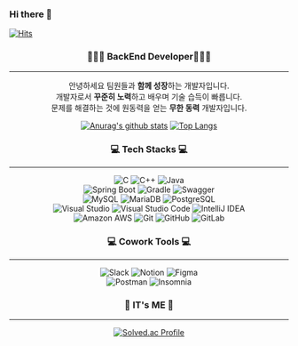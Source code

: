 ### Hi there 👋
<!-- ![header](https://capsule-render.vercel.app/api?type=wave&color=auto&height=300&section=header&text=capsule%20render&fontSize=90) -->
<!--
**sudhdkso/sudhdkso** is a ✨ _special_ ✨ repository because its `README.md` (this file) appears on your GitHub profile.

Here are some ideas to get you started:

- 🔭 I’m currently working on ...
- 🌱 I’m currently learning ...
- 👯 I’m looking to collaborate on ...
- 🤔 I’m looking for help with ...
- 💬 Ask me about ...
- 📫 How to reach me: ...
- 😄 Pronouns: ...
- ⚡ Fun fact: ...
-->
[![Hits](https://hits.seeyoufarm.com/api/count/incr/badge.svg?url=https%3A%2F%2Fgithub.com%2Fsudhdkso%2Fhit-counter&count_bg=%2379C83D&title_bg=%23555555&icon=&icon_color=%23E7E7E7&title=hits&edge_flat=false)](https://hits.seeyoufarm.com)

<div align="center"><h3>👩🏻‍💻 BackEnd Developer👩🏻‍💻</h3></div>
<hr/>
<div align="center">
  

 안녕하세요
 팀원들과 **함께 성장**하는 개발자입니다. <br/>
 개발자로서 **꾸준히 노력**하고 배우며 기술 습득이 빠릅니다. <br/>
 문제를 해결하는 것에 원동력을 얻는 **무한 동력** 개발자입니다. <br/>

  [![Anurag's github stats](https://github-readme-stats.vercel.app/api?username=sudhdkso&card_width=370)](https://github.com/anuraghazra/github-readme-stats)
  [![Top Langs](https://github-readme-stats.vercel.app/api/top-langs/?username=sudhdkso&layout=compact&card_width=250)](https://github.com/anuraghazra/github-readme-stats)
  
</div>
<div align="center"><h3> 💻 Tech Stacks 💻</h3></div>
<hr/>
<div align="center">
<!-- 언어 -->
  <div>
    <img alt="C" src ="https://img.shields.io/badge/C-A8B9CC.svg?&style=flat&logo=C&logoColor=white"/>
    <img alt="C++" src ="https://img.shields.io/badge/C++-00599C.svg?&style=flat&logo=cplusplus&logoColor=white"/>
    <img alt="Java" src ="https://img.shields.io/badge/Java-007396.svg?&style=flat&logo=OpenJDK&logoColor=white"/>
  </div>

<!-- 프레임워크 -->
  <div>
    <img alt="Spring Boot" src ="https://img.shields.io/badge/Spring Boot-6DB33F.svg?&style=flat&logo=Spring Boot&logoColor=white"/>
    <img alt="Gradle" src ="https://img.shields.io/badge/Gradle-02303A.svg?&style=flat&logo=Gradle&logoColor=white"/>
    <img alt="Swagger" src ="https://img.shields.io/badge/Swagger-85EA2D.svg?&style=flat&logo=Swagger&logoColor=white"/>
  </div>
<!-- DB -->
  <div>
    <img alt="MySQL" src ="https://img.shields.io/badge/MySQL-4479A1.svg?&style=flat&logo=MySQL&logoColor=white"/>
    <img alt="MariaDB" src ="https://img.shields.io/badge/MariaDB-003545.svg?&style=flat&logo=MariaDB&logoColor=white"/>
    <img alt="PostgreSQL" src ="https://img.shields.io/badge/PostgreSQL-4169E1.svg?&style=flat&logo=PostgreSQL&logoColor=white"/>
  </div>

  <div>
    <img alt="Visual Studio" src ="https://img.shields.io/badge/Visual Studio-5C2D91.svg?&style=flat&logo=Visual Studio&logoColor=white"/>
    <img alt="Visual Studio Code" src ="https://img.shields.io/badge/Visual Studio Code-007ACC.svg?&style=flat&logo=VisualStudio   Code&logoColor=white"/>
    <img alt="IntelliJ IDEA" src ="https://img.shields.io/badge/IntelliJ IDEA-000000.svg?&style=flat&logo=IntelliJIDEA&logoColor=white"/>
  </div>
  
  <div>
    <img alt="Amazon AWS" src ="https://img.shields.io/badge/Amazon AWS-232F3E.svg?&style=flat&logo=Amazon AWS&logoColor=white"/>
    <img alt="Git" src ="https://img.shields.io/badge/Git-F05032.svg?&style=flat&logo=Git&logoColor=white"/>
    <img alt="GitHub" src ="https://img.shields.io/badge/GitHub-181717.svg?&style=flat&logo=GitHub&logoColor=white"/>
    <img alt="GitLab" src ="https://img.shields.io/badge/GitLab-FC6D26.svg?&style=flat&logo=GitLab&logoColor=white"/>
  </div>
</div>
<div align="center"><h3> 💻 Cowork Tools 💻</h3></div>
<hr/>
<div align="center">
<img alt="Slack" src ="https://img.shields.io/badge/Slack-4A154B.svg?&style=flat&logo=Slack&logoColor=white"/>
<img alt="Notion" src ="https://img.shields.io/badge/Notion-000000.svg?&style=flat&logo=Notion&logoColor=white"/>
<img alt="Figma" src ="https://img.shields.io/badge/Figma-F24E1E.svg?&style=flat&logo=Figma&logoColor=white"/>
<br/>
<img alt="Postman" src ="https://img.shields.io/badge/Postman-FF6C37.svg?&style=flat&logo=Postman&logoColor=white"/>
<img alt="Insomnia" src ="https://img.shields.io/badge/Insomnia-4000BF.svg?&style=flat&logo=Insomnia&logoColor=white"/>
</div>

<div align="center"><h3>🌹 IT's ME 🌹</h3></div>
<hr>

<div align="center"> 
  
  [![Solved.ac Profile](http://mazassumnida.wtf/api/v2/generate_badge?boj=wldbs0617)](https://solved.ac/wldbs0617/) 
</div>
